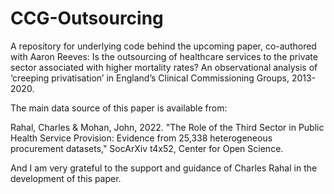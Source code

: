 # CCG-Outsourcing
A repository for underlying code behind the upcoming paper, co-authored with Aaron Reeves: Is the outsourcing of healthcare services to the private sector associated with higher mortality rates? An observational analysis of ‘creeping privatisation’ in England’s Clinical Commissioning Groups, 2013-2020.

The main data source of this paper is available from:

Rahal, Charles & Mohan, John, 2022. "The Role of the Third Sector in Public Health Service Provision: Evidence from 25,338 heterogeneous procurement datasets," SocArXiv t4x52, Center for Open Science.

And I am very grateful to the support and guidance of Charles Rahal in the development of this paper.
